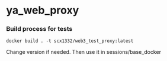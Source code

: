 # ya_web_proxy

### Build process for tests

```
docker build . -t scx1332/web3_test_proxy:latest
```

Change version if needed. Then use it in sessions/base_docker

